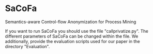 # SaCoFa
Semantics-aware Control-flow Anonymization for Process Mining


If you want to run SaCoFa you should use the file "callprivatize.py". The different parameters of SaCoFa can be changed within the file. We additionally, provide the evaluation scripts used for our paper in the directory "Evaluation".
